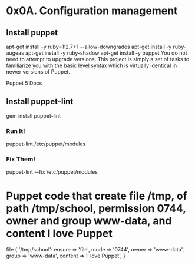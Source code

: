 # 0x0A. Configuration management

## Install puppet
apt-get install -y ruby=1:2.7+1 --allow-downgrades
apt-get install -y ruby-augeas
apt-get install -y ruby-shadow
apt-get install -y puppet
You do not need to attempt to upgrade versions. This project is simply a set of tasks to familiarize you with the basic level syntax which is virtually identical in newer versions of Puppet.

Puppet 5 Docs

## Install puppet-lint
gem install puppet-lint

### Run It!
puppet-lint /etc/puppet/modules

### Fix Them!
puppet-lint --fix /etc/puppet/modules

# Puppet code that create file /tmp, of path /tmp/school, permission 0744, owner and group www-data, and content I love Puppet

file { '/tmp/school':
  ensure  => 'file',
  mode    => '0744',
  owner   => 'www-data',
  group   => 'www-data',
  content => 'I love Puppet',
}